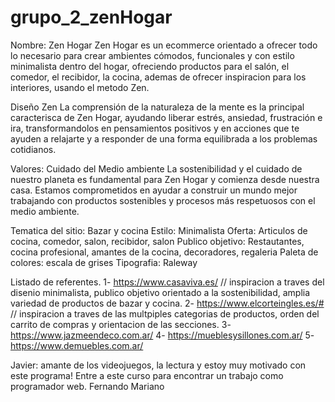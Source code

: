 # grupo_2_zenHogar

Nombre: Zen Hogar
Zen Hogar es un ecommerce orientado a ofrecer todo lo necesario para crear ambientes cómodos, funcionales y con estilo minimalista dentro del hogar, ofreciendo productos para el salón, el comedor, el recibidor, la cocina, ademas de ofrecer inspiracion para los interiores, usando el metodo Zen.

 
Diseño Zen
La comprensión de la naturaleza de la mente es la principal caracterisca de Zen Hogar, ayudando liberar estrés, ansiedad, frustración e ira, transformandolos en pensamientos positivos y en acciones que te ayuden a relajarte y a responder de una forma equilibrada a los problemas cotidianos. 

Valores:
Cuidado del Medio ambiente
La sostenibilidad y el cuidado de nuestro planeta es fundamental para Zen Hogar y comienza desde nuestra casa. Estamos comprometidos en ayudar a construir un mundo mejor trabajando con productos sostenibles y procesos más respetuosos con el medio ambiente.


Tematica del sitio: Bazar y cocina
Estilo: Minimalista
Oferta: Articulos de cocina, comedor, salon, recibidor, salon
Publico objetivo: Restautantes, cocina profesional, amantes de la cocina, decoradores, regaleria
Paleta de colores: escala de grises
Tipografia: Raleway


Listado de referentes.
1- https://www.casaviva.es/  // inspiracion a traves del disenio minimalista, publico objetivo orientado a la sostenibilidad, amplia variedad de productos de bazar y cocina.
2- https://www.elcorteingles.es/# // inspiracion a traves de las multpiples categorias de productos, orden del carrito de compras y orientacion de las secciones.
3- https://www.jazmeendeco.com.ar/
4- https://mueblesysillones.com.ar/
5- https://www.demuebles.com.ar/

Javier: amante de los videojuegos, la lectura y estoy muy motivado con este programa! Entre a este curso para encontrar un trabajo como programador web.
Fernando
Mariano
